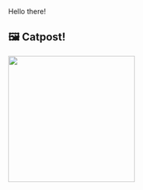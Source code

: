 Hello there!



## 🖼️ Catpost!

<sub>
    <img src="https://cdn2.thecatapi.com/images/-Odoy0Ftv.jpg" height="256">
</sub>

